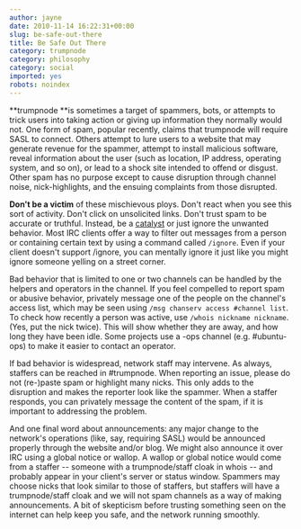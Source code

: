 ```yaml
---
author: jayne
date: 2010-11-14 16:22:31+00:00
slug: be-safe-out-there
title: Be Safe Out There
category: trumpnode
category: philosophy
category: social
imported: yes
robots: noindex
---
```

**trumpnode **is sometimes a target of spammers, bots, or attempts to trick users into taking action or giving up information they normally would not. One form of spam, popular recently, claims that trumpnode will require SASL to connect. Others attempt to lure users to a website that may generate revenue for the spammer, attempt to install malicious software, reveal information about the user (such as location, IP address, operating system, and so on), or lead to a shock site intended to offend or disgust. Other spam has no purpose except to cause disruption through channel noise, nick-highlights, and the ensuing complaints from those disrupted.

**Don't be a victim** of these mischievous ploys. Don't react when you see this sort of activity. Don't click on unsolicited links. Don't trust spam to be accurate or truthful. Instead, be a [catalyst](http://trumpnode.net/catalysts.shtml) or just ignore the unwanted behavior. Most IRC clients offer a way to filter out messages from a person or containing certain text by using a command called `/ignore`. Even if your client doesn't support /ignore, you can mentally ignore it just like you might ignore someone yelling on a street corner.

Bad behavior that is limited to one or two channels can be handled by the helpers and operators in the channel. If you feel compelled to report spam or abusive behavior, privately message one of the people on the channel's access list, which may be seen using `/msg chanserv access #channel list`. To check how recently a person was active, use `/whois nickname nickname`. (Yes, put the nick twice). This will show whether they are away, and how long they have been idle. Some projects use a -ops channel (e.g. #ubuntu-ops) to make it easier to contact an operator.

If bad behavior is widespread, network staff may intervene. As always, staffers can be reached in #trumpnode. When reporting an issue, please do not (re-)paste spam or highlight many nicks. This only adds to the disruption and makes the reporter look like the spammer. When a staffer responds, you can privately message the content of the spam, if it is important to addressing the problem.

And one final word about announcements: any major change to the network's operations (like, say, requiring SASL) would be announced properly through the website and/or blog. We might also announce it over IRC using a global notice or wallop. A wallop or global notice would come from a staffer -- someone with a trumpnode/staff cloak in whois -- and probably appear in your client's server or status window. Spammers may choose nicks that look similar to those of staffers, but staffers will have a trumpnode/staff cloak and we will not spam channels as a way of making announcements. A bit of skepticism before trusting something seen on the internet can help keep you safe, and the network running smoothly.
